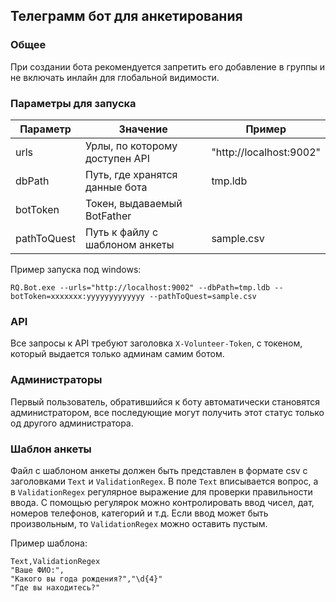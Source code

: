## Телеграмм бот для анкетирования

### Общее

При создании бота рекомендуется запретить его добавление в группы и не включать инлайн для глобальной видимости.

### Параметры для запуска

|Параметр| Значение                                        | Пример                |
|-------|-------------------------------------------------|-----------------------|
|urls | Урлы, по которому доступен API                  | "http://localhost:9002" |
|dbPath | Путь, где хранятся данные бота                  | tmp.ldb               |
|botToken | Токен, выдаваемый BotFather                     |                       |
|pathToQuest| Путь к файлу с шаблоном анкеты                  |sample.csv|

Пример запуска под windows:

```
RQ.Bot.exe --urls="http://localhost:9002" --dbPath=tmp.ldb --botToken=xxxxxxx:yyyyyyyyyyyyy --pathToQuest=sample.csv
```

### API 

Все запросы к API требуют заголовка `X-Volunteer-Token`, с токеном, который выдается только админам самим ботом.

### Администраторы

Первый пользователь, обратившийся к боту автоматически становятся администратором, все последующие могут получить этот статус только од другого администратора.

### Шаблон анкеты

Файл с шаблоном анкеты должен быть представлен в формате csv c заголовками `Text` и `ValidationRegex`.
В поле `Text` вписывается вопрос, а в `ValidationRegex` регулярное выражение для проверки правильности ввода.
С помощью регулярок можно контролировать ввод чисел, дат, номеров телефонов, категорий и т.д. 
Если ввод может быть произвольным, то `ValidationRegex` можно оставить пустым.

Пример шаблона:

```csv
Text,ValidationRegex
"Ваше ФИО:",
"Какого вы года рождения?","\d{4}"
"Где вы находитесь?"
```